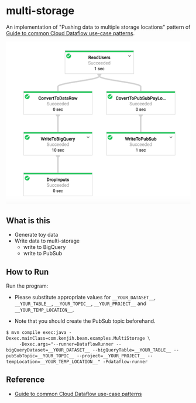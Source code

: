 # multi-storage
An implementation of "Pushing data to multiple storage locations" pattern of [Guide to common Cloud Dataflow use-case patterns](https://cloud.google.com/blog/big-data/2017/06/guide-to-common-cloud-dataflow-use-case-patterns-part-1).

![console](console.png "console")

## What is this
* Generate toy data
* Write data to multi-storage
	* write to BigQuery
	* write to PubSub 	

## How to Run
Run the program:  

* Please substitute appropriate values for `__YOUR_DATASET__`, `__YOUR_TABLE__`, `__YOUR_TOPIC__`, `__YOUR_PROJECT__` and `__YOUR_TEMP_LOCATION__`. 

* Note that you should create the PubSub topic beforehand.

```
$ mvn compile exec:java -Dexec.mainClass=com.kenjih.beam.examples.MultiStorage \
     -Dexec.args="--runner=DataflowRunner --bigQueryDataset=__YOUR_DATASET__ --bigQueryTable=__YOUR_TABLE__ --pubSubTopic=__YOUR_TOPIC__ --project=__YOUR_PROJECT__ --tempLocation=__YOUR_TEMP_LOCATION__" -Pdataflow-runner
```

## Reference
* [Guide to common Cloud Dataflow use-case patterns](https://cloud.google.com/blog/big-data/2017/06/guide-to-common-cloud-dataflow-use-case-patterns-part-1)
